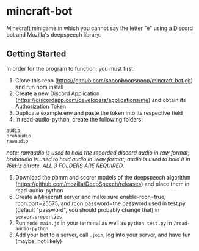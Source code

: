 # mincraft-bot
Minecraft minigame in which you cannot say the letter "e" using a Discord bot and Mozilla's deepspeech library.

## Getting Started
In order for the program to function, you must first:
  1. Clone this repo (https://github.com/snoopboopsnoop/mincraft-bot.git) and run npm install
  2. Create a new Discord Application (https://discordapp.com/developers/applications/me) and obtain its Authorization Token
  3. Duplicate example.env and paste the token into its respective field
  4. In read-audio-python, create the following folders:
  ```
  audio
  bruhaudio
  rawaudio
  ```
  *note: rawaudio is used to hold the recorded discord audio in raw format; bruhaudio is used to hold audio in .wav format; audio is used to hold it in 16kHz bitrate. ALL 3 FOLDERS ARE REQUIRED.*
  
  5. Download the pbmm and scorer models of the deepspeech algorithm (https://github.com/mozilla/DeepSpeech/releases) and place them in read-audio-python
  6. Create a Minecraft server and make sure enable-rcon=true, rcon.port=25575, and rcon.password=the password used in test.py (default "password", you should probably change that) in `server.properties`
  7. Run `node main.js` in your terminal as well as `python test.py` in `/read-audio-python`
  8. Add your bot to a server, call `.join`, log into your server, and have fun (maybe, not likely)
